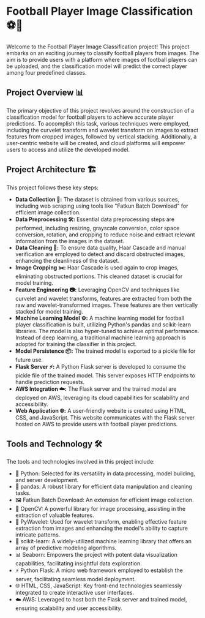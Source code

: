 #  Football Player Image Classification ⚽🥅
Welcome to the Football Player Image Classification project! This project embarks on an exciting journey to classify football players from images. The aim is to provide users with a platform where images of football players can be uploaded, and the classification model will predict the correct player among four predefined classes.

## Project Overview 📊
The primary objective of this project revolves around the construction of a classification model for football players to achieve accurate player predictions. To accomplish this task, various techniques were employed, including the curvelet transform and wavelet transform on images to extract features from cropped images, followed by vertical stacking. Additionally, a user-centric website will be created, and cloud platforms will empower users to access and utilize the developed model.

## Project Architecture 🏗️
This project follows these key steps:
- **Data Collection 📂:** The dataset is obtained from various sources, including web scraping using tools like "Fatkun Batch Download" for efficient image collection.
- **Data Preprocessing 🛠️:** Essential data preprocessing steps are performed, including resizing, grayscale conversion, color space conversion, rotation, and cropping to reduce noise and extract relevant information from the images in the dataset.
- **Data Cleaning 🧹:** To ensure data quality, Haar Cascade and manual verification are employed to detect and discard obstructed images, enhancing the cleanliness of the dataset.
- **Image Cropping ✂️:** Haar Cascade is used again to crop images, eliminating obstructed portions. This cleaned dataset is crucial for model training.
- **Feature Engineering 📷:** Leveraging OpenCV and techniques like curvelet and wavelet transforms, features are extracted from both the raw and wavelet-transformed images. These features are then vertically stacked for model training.
- **Machine Learning Model ⚙️:** A machine learning model for football player classification is built, utilizing Python's pandas and scikit-learn libraries. The model is also hyper-tuned to achieve optimal performance. Instead of deep learning, a traditional machine learning approach is adopted for training the classifier in this project.
- **Model Persistence 📦:** The trained model is exported to a pickle file for future use.
- **Flask Server ⚡:** A Python Flask server is developed to consume the pickle file of the trained model. This server exposes HTTP endpoints to handle prediction requests.
- **AWS Integration ☁️:** The Flask server and the trained model are deployed on AWS, leveraging its cloud capabilities for scalability and accessibility.
- **Web Application 🌐:** A user-friendly website is created using HTML, CSS, and JavaScript. This website communicates with the Flask server hosted on AWS to provide users with football player predictions.

## Tools and Technology 🛠️
The tools and technologies involved in this project include:
-	🐍 Python: Selected for its versatility in data processing, model building, and server development.
-	🐼 pandas: A robust library for efficient data manipulation and cleaning tasks.
-	🖼️ Fatkun Batch Download: An extension for efficient image collection.
-	📸 OpenCV: A powerful library for image processing, assisting in the extraction of valuable features.
-	🌌 PyWavelet: Used for wavelet transform, enabling effective feature extraction from images and enhancing the model's ability to capture intricate patterns.
-	🧠 scikit-learn: A widely-utilized machine learning library that offers an array of predictive modeling algorithms.
-	📊 Seaborn: Empowers the project with potent data visualization capabilities, facilitating insightful data exploration.
-	⚡ Python Flask: A micro web framework employed to establish the server, facilitating seamless model deployment.
-	🌐 HTML, CSS, JavaScript: Key front-end technologies seamlessly integrated to create interactive user interfaces.
-	☁️ AWS: Leveraged to host both the Flask server and trained model, ensuring scalability and user accessibility.
